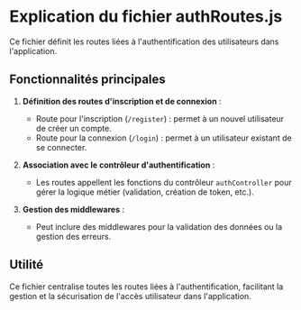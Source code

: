# Explication du fichier authRoutes.js

Ce fichier définit les routes liées à l'authentification des utilisateurs dans l'application.

## Fonctionnalités principales

1. **Définition des routes d'inscription et de connexion** :
   - Route pour l'inscription (`/register`) : permet à un nouvel utilisateur de créer un compte.
   - Route pour la connexion (`/login`) : permet à un utilisateur existant de se connecter.

2. **Association avec le contrôleur d'authentification** :
   - Les routes appellent les fonctions du contrôleur `authController` pour gérer la logique métier (validation, création de token, etc.).

3. **Gestion des middlewares** :
   - Peut inclure des middlewares pour la validation des données ou la gestion des erreurs.

## Utilité

Ce fichier centralise toutes les routes liées à l'authentification, facilitant la gestion et la sécurisation de l'accès utilisateur dans l'application.
